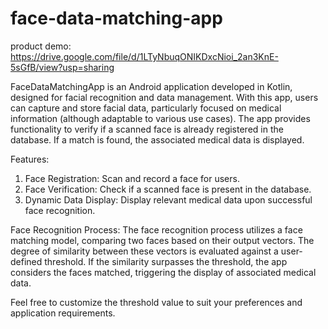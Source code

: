 # face-data-matching-app

product demo: https://drive.google.com/file/d/1LTyNbuqONIKDxcNioi_2an3KnE-5sGfB/view?usp=sharing

FaceDataMatchingApp is an Android application developed in Kotlin, designed for facial recognition and data management. With this app, users can capture and store facial data, particularly focused on medical information (although adaptable to various use cases). The app provides functionality to verify if a scanned face is already registered in the database. If a match is found, the associated medical data is displayed.

Features:
1. Face Registration: Scan and record a face for users.
2. Face Verification: Check if a scanned face is present in the database.
3. Dynamic Data Display: Display relevant medical data upon successful face recognition.

Face Recognition Process:
The face recognition process utilizes a face matching model, comparing two faces based on their output vectors. The degree of similarity between these vectors is evaluated against a user-defined threshold. If the similarity surpasses the threshold, the app considers the faces matched, triggering the display of associated medical data.

Feel free to customize the threshold value to suit your preferences and application requirements.
